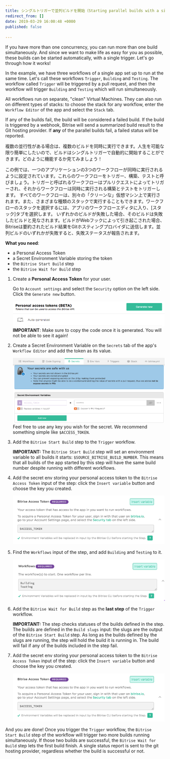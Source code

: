 ```yaml
---
title: シングルトリガーで並列ビルドを開始（Starting parallel builds with a single trigger）
redirect_from: []
date: 2019-03-29 16:00:48 +0000
published: false

---
```

If you have more than one concurrency, you can run more than one build simultaneously. And since we want to make life as easy for you as possible, these builds can be started automatically, with a single trigger. Let's go through how it works!

In the example, we have three workflows of a single app set up to run at the same time. Let's call these workflows `Trigger`, `Building` and `Testing`. The workflow called `Trigger` will be triggered by a pull request, and then the workflow will trigger `Building` and `Testing` which will run simultaneously.

All workflows run on separate, "clean" Virtual Machines. They can also run on different types of stacks: to choose the stack for any workflow, enter the `Workflow Editor` of the app and select the `Stack` tab.

If any of the builds fail, the build will be considered a failed build. If the build is triggered by a webhook, Bitrise will send a summarized build result to the Git hosting provider. If **any** of the parallel builds fail, a failed status will be reported.

複数の並行性がある場合は、複数のビルドを同時に実行できます。人生を可能な限り簡単にしたいので、ビルドはシングルトリガーで自動的に開始することができます。どのように機能するか見てみましょう！  

この例では、一つのアプリケーションの3つのワークフローが同時に実行されるように設定されています。これらのワークフローをトリガー、構築、テストと呼びましょう。トリガーと呼ばれるワークフローはプルリクエストによってトリガーされ、それからワークフローは同時に実行される構築とテストをトリガーします。  すべてのワークフローは、別々の「クリーンな」仮想マシン上で実行されます。また、さまざまな種類のスタックで実行することもできます。ワークフローのスタックを選択するには、アプリのワークフローエディタに入り、\[スタック\]タブを選択します。  いずれかのビルドが失敗した場合、そのビルドは失敗したビルドと見なされます。ビルドがWebフックによって引き起こされた場合、Bitriseは要約されたビルド結果をGitホスティングプロバイダに送信します。並列ビルドのいずれかが失敗すると、失敗ステータスが報告されます。

**What you need**:

* a Personal Access Token
* a Secret Environment Variable storing the token
* the `Bitrise Start Build` step
* the `Bitrise Wait for Build` step

1. Create a **Personal Access Token** for your user.

   Go to `Account settings` and select the `Security` option on the left side. Click the `Generate new` button.

   ![Access token](/img/getting-started/triggering-builds/generate-token.png) **IMPORTANT**: Make sure to copy the code once it is generated. You will not be able to see it again!
2. Create a Secret Environment Variable on the `Secrets` tab of the app's `Workflow Editor` and add the token as its value.

   ![Secret env](/img/getting-started/triggering-builds/secret_token.png) Feel free to use any key you wish for the secret. We recommend something simple like `$ACCESS_TOKEN`.
3. Add the `Bitrise Start Build` step to the `Trigger` workflow.

   **IMPORTANT:** The `Bitrise Start Build` step will set an environment variable to all builds it starts: `$SOURCE_BITRISE_BUILD_NUMBER`. This means that all builds of the app started by this step will have the same build number despite running with different workflows.
4. Add the secret env storing your personal access token to the `Bitrise Access Token` input of the step: click the `Insert variable` button and choose the key you created.

   ![Secret env](/img/getting-started/triggering-builds/access-token-input.png)
5. Find the `Workflows` input of the step, and add `Building` and `Testing` to it.

   ![Workflows input](/img/getting-started/triggering-builds/workflows-input.png)
6. Add the `Bitrise Wait for Build` step as the **last step** of the `Trigger` workflow.

   **IMPORTANT:** The step checks statuses of the builds defined in the step. The builds are defined in the `Build slugs` input: the slugs are the output of the `Bitrise Start Build` step. As long as the builds defined by the slugs are running, the step will hold the build it is running in. The build will fail if any of the builds included in the step fail.
7. Add the secret env storing your personal access token to the `Bitrise Access Token` input of the step: click the `Insert variable` button and choose the key you created.

   ![Secret env](/img/getting-started/triggering-builds/access-token-input.png)

And you are done! Once you trigger the `Trigger` workflow, the `Bitrise Start Build` step of the workflow will trigger two more builds running simultaneously. If those two builds are successful, the `Bitrise Wait for Build` step lets the first build finish. A single status report is sent to the git hosting provider, regardless whether the build is successful or not.